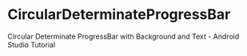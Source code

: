# CircularDeterminateProgressBar
Circular Determinate ProgressBar with Background and Text - Android Studio Tutorial
